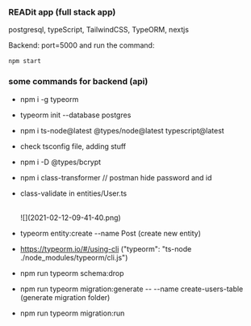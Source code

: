 ### READit app (full stack app)

postgresql, typeScript, TailwindCSS, TypeORM, nextjs

Backend: port=5000 and run the command:

```
npm start
```

### some commands for backend (api)

- npm i -g typeorm
- typeorm init --database postgres
- npm i ts-node@latest @types/node@latest typescript@latest
- check tsconfig file, adding stuff
- npm i -D @types/bcrypt
- npm i class-transformer // postman hide password and id
- class-validate in entities/User.ts

  <br>
  ![](2021-02-12-09-41-40.png)
  <br>

- typeorm entity:create --name Post (create new entity)
- https://typeorm.io/#/using-cli ("typeorm": "ts-node ./node_modules/typeorm/cli.js")
- npm run typeorm schema:drop
- npm run typeorm migration:generate -- --name create-users-table (generate migration folder)
- npm run typeorm migration:run
